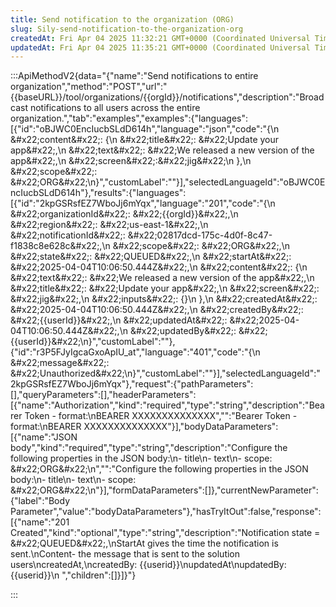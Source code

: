 ```yaml
---
title: Send notification to the organization (ORG)
slug: Sily-send-notification-to-the-organization-org
createdAt: Fri Apr 04 2025 11:32:21 GMT+0000 (Coordinated Universal Time)
updatedAt: Fri Apr 04 2025 11:35:21 GMT+0000 (Coordinated Universal Time)
---
```


:::ApiMethodV2{data="{&#x22;name&#x22;:&#x22;Send notifications to entire organization&#x22;,&#x22;method&#x22;:&#x22;POST&#x22;,&#x22;url&#x22;:&#x22;{{baseURL}}/tool/organizations/{{orgId}}/notifications&#x22;,&#x22;description&#x22;:&#x22;Broadcast notifications to all users across the entire organization.&#x22;,&#x22;tab&#x22;:&#x22;examples&#x22;,&#x22;examples&#x22;:{&#x22;languages&#x22;:[{&#x22;id&#x22;:&#x22;oBJWC0EncIucbSLdD614h&#x22;,&#x22;language&#x22;:&#x22;json&#x22;,&#x22;code&#x22;:&#x22;{\n  \&#x22;content\&#x22;: {\n    \&#x22;title\&#x22;: \&#x22;Update your app\&#x22;,\n    \&#x22;text\&#x22;: \&#x22;We released a new version of the app\&#x22;,\n    \&#x22;screen\&#x22;:\&#x22;jig\&#x22;\n  },\n  \&#x22;scope\&#x22;: \&#x22;ORG\&#x22;\n}&#x22;,&#x22;customLabel&#x22;:&#x22;&#x22;}],&#x22;selectedLanguageId&#x22;:&#x22;oBJWC0EncIucbSLdD614h&#x22;},&#x22;results&#x22;:{&#x22;languages&#x22;:[{&#x22;id&#x22;:&#x22;2kpGSRsfEZ7WboJj6mYqx&#x22;,&#x22;language&#x22;:&#x22;201&#x22;,&#x22;code&#x22;:&#x22;{\n    \&#x22;organizationId\&#x22;: \&#x22;{{orgId}}\&#x22;,\n    \&#x22;region\&#x22;: \&#x22;us-east-1\&#x22;,\n    \&#x22;notificationId\&#x22;: \&#x22;02817dcd-175c-4d0f-8c47-f1838c8e628c\&#x22;,\n    \&#x22;scope\&#x22;: \&#x22;ORG\&#x22;,\n    \&#x22;state\&#x22;: \&#x22;QUEUED\&#x22;,\n    \&#x22;startAt\&#x22;: \&#x22;2025-04-04T10:06:50.444Z\&#x22;,\n    \&#x22;content\&#x22;: {\n        \&#x22;text\&#x22;: \&#x22;We released a new version of the app\&#x22;,\n        \&#x22;title\&#x22;: \&#x22;Update your app\&#x22;,\n        \&#x22;screen\&#x22;: \&#x22;jig\&#x22;,\n        \&#x22;inputs\&#x22;: {}\n    },\n    \&#x22;createdAt\&#x22;: \&#x22;2025-04-04T10:06:50.444Z\&#x22;,\n    \&#x22;createdBy\&#x22;: \&#x22;{{userId}}\&#x22;,\n    \&#x22;updatedAt\&#x22;: \&#x22;2025-04-04T10:06:50.444Z\&#x22;,\n    \&#x22;updatedBy\&#x22;: \&#x22;{{userId}}\&#x22;\n}&#x22;,&#x22;customLabel&#x22;:&#x22;&#x22;},{&#x22;id&#x22;:&#x22;r3P5FJyIgcaGxoApIU_at&#x22;,&#x22;language&#x22;:&#x22;401&#x22;,&#x22;code&#x22;:&#x22;{\n    \&#x22;message\&#x22;: \&#x22;Unauthorized\&#x22;\n}&#x22;,&#x22;customLabel&#x22;:&#x22;&#x22;}],&#x22;selectedLanguageId&#x22;:&#x22;2kpGSRsfEZ7WboJj6mYqx&#x22;},&#x22;request&#x22;:{&#x22;pathParameters&#x22;:[],&#x22;queryParameters&#x22;:[],&#x22;headerParameters&#x22;:[{&#x22;name&#x22;:&#x22;Authorization&#x22;,&#x22;kind&#x22;:&#x22;required&#x22;,&#x22;type&#x22;:&#x22;string&#x22;,&#x22;description&#x22;:&#x22;Bearer Token - format:\nBEARER XXXXXXXXXXXXXX&#x22;,&#x22;&#x22;:&#x22;Bearer Token - format:\nBEARER XXXXXXXXXXXXXX&#x22;}],&#x22;bodyDataParameters&#x22;:[{&#x22;name&#x22;:&#x22;JSON body&#x22;,&#x22;kind&#x22;:&#x22;required&#x22;,&#x22;type&#x22;:&#x22;string&#x22;,&#x22;description&#x22;:&#x22;Configure the following properties in the JSON body:\n- title\n- text\n- scope: \&#x22;ORG\&#x22;\n&#x22;,&#x22;&#x22;:&#x22;Configure the following properties in the JSON body:\n- title\n- text\n- scope: \&#x22;ORG\&#x22;\n&#x22;}],&#x22;formDataParameters&#x22;:[]},&#x22;currentNewParameter&#x22;:{&#x22;label&#x22;:&#x22;Body Parameter&#x22;,&#x22;value&#x22;:&#x22;bodyDataParameters&#x22;},&#x22;hasTryItOut&#x22;:false,&#x22;response&#x22;:[{&#x22;name&#x22;:&#x22;201 Created&#x22;,&#x22;kind&#x22;:&#x22;optional&#x22;,&#x22;type&#x22;:&#x22;string&#x22;,&#x22;description&#x22;:&#x22;Notification  state = \&#x22;QUEUED\&#x22;,\nStartAt gives the time the notification is sent.\nContent- the message that is sent to the solution users\ncreatedAt,\ncreatedBy: {{userid}}\nupdatedAt\nupdatedBy: {{userid}}\n    &#x22;,&#x22;children&#x22;:[]}]}"}

:::

